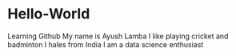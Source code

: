 # Hello-World
Learning Github
My name is Ayush Lamba
I like playing cricket and badminton
I hales from India
I am a data science enthusiast
